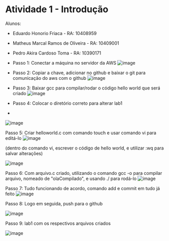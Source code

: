 # Atividade 1 - Introdução

Alunos:
* Eduardo Honorio Friaca - RA: 10408959
* Matheus Marcal Ramos de Oliveira - RA: 10409001
* Pedro Akira Cardoso Toma - RA: 10390171


* Passo 1: Conectar a máquina no servidor da AWS
![image](https://github.com/macaaalm/sistemasOperacionais/assets/113950201/313a0000-4b7f-4ef9-8ec9-d6cc0d7f2eaf)

* Passo 2: Copiar a chave, adicionar no github e baixar o git para comunicação do aws com o github
![image](https://github.com/macaaalm/sistemasOperacionais/assets/113950201/db5e4dd5-e08a-4fe0-a49a-23408ab8d73f)

* Passo 3: Baixar gcc para compilar/rodar o código hello world que será criado
![image](https://github.com/macaaalm/sistemasOperacionais/assets/113950201/4dca6937-a103-4686-9a15-3f3e8b6f06ec)

* Passo 4: Colocar o diretório correto para alterar lab1
* 
![image](https://github.com/macaaalm/sistemasOperacionais/assets/113950201/7d0b1670-9561-435c-96db-96507d6ad7ea)

Passo 5: Criar helloworld.c com comando touch e usar comando vi para editá-lo
![image](https://github.com/macaaalm/sistemasOperacionais/assets/113950201/087c946d-7905-4770-aa15-6c0213237e2e)

(dentro do comando vi, escrever o código de hello world, e utilizar :wq para salvar alterações)

![image](https://github.com/macaaalm/sistemasOperacionais/assets/113950201/236c1698-e839-4efc-bf19-c013806067ea)

Passo 6: Com arquivo.c criado, utilizando o comando gcc -o para compilar arquivo, nomeado de "olaCompilado", e usando ./ para rodá-lo
![image](https://github.com/macaaalm/sistemasOperacionais/assets/113950201/16d78b02-3557-450e-b9e1-03912707f342)

Passo 7: Tudo funcionando de acordo, comando add e commit em tudo já feito
![image](https://github.com/macaaalm/sistemasOperacionais/assets/113950201/ff45d8bd-c68e-4d45-876c-f5e949555866)

Passo 8: Logo em seguida, push para o github

![image](https://github.com/macaaalm/sistemasOperacionais/assets/113950201/39e8b147-44f0-4cd2-9ce7-d816545fc1c2)

Passo 9: lab1 com os respectivos arquivos criados

![image](https://github.com/macaaalm/sistemasOperacionais/assets/113950201/0d848a74-ec92-4c4b-8c27-3abc905ca24e)
